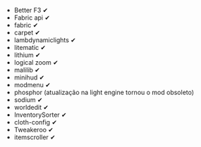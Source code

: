 - Better F3 ✔
- Fabric api ✔
- fabric ✔
- carpet ✔ 
- lambdynamiclights ✔
- litematic ✔
- lithium ✔
- logical zoom ✔
- malilib ✔
- minihud ✔
- modmenu ✔
- phosphor (atualização na light engine tornou o mod obsoleto) 
- sodium ✔
- worldedit ✔
- InventorySorter ✔ 
- cloth-config ✔
- Tweakeroo ✔
- itemscroller ✔
